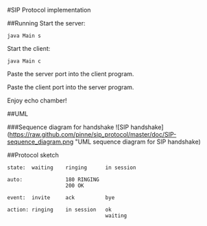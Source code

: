 #SIP Protocol implementation

##Running
Start the server:

	java Main s

Start the client:

	java Main c

Paste the server port into the client program.

Paste the client port into the server program.

Enjoy echo chamber!

##UML

###Sequence diagram for handshake
![SIP handshake]
(https://raw.github.com/pinne/sip_protocol/master/doc/SIP-sequence_diagram.png "UML sequence diagram for SIP handshake)

##Protocol sketch

    state:  waiting    ringing      in session

    auto:              180 RINGING
                       200 OK
    
    event:  invite     ack          bye
    
    action: ringing    in session   ok
                                    waiting

